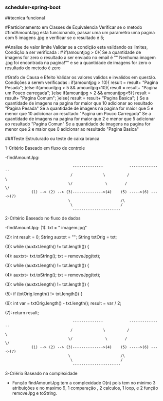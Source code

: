### scheduler-spring-boot

##tecnica funcional

#Particionamento em Classes de  Equivalencia
 Verificar se o metodo #findAmountJpg esta funcionando,
 passar uma um parametro uma pagina com 5 imagens .jpg e verificar se o resultado é 5;

#Analise de valor limite
 Validar se a condição esta validando os limites,
 Condição a ser verificada : # if(amountjpg > 0){
 Se a quantidade de imagens for zero o resultado a ser enviado no email é "" Nenhuma imagem .jpg foi encontrada na pagina!""
e se a quantidade de imagens for zero o resultado do metodo é zero


#Grafo de Causa  e Efeito
 Validar os valores validos e invalidos em questão.
 Condições a serem verificadas :
                 if(amountjpg > 10){
                     result = result+ "Pagina Pesada";
                 }else if(amountjpg > 5 && amountjpg<10){
                     result = result+ "Pagina um Pouco carregada";
                 }else if(amountjpg > 2 && amountjpg<5){
                     result = result+ "Pagina Comum";
                 }else{
                     result = result+ "Pagina Basica";
                 }
 Se a quantidade de imagens na pagina for maior que 10  adicionar ao resultado "Pagina Pesada"
 Se a quantidade de imagens na pagina for maior que 5 e menor que 10 adicionar ao resultado "Pagina um Pouco Carregada"
 Se a quantidade de imagens na pagina for maior que 2 e menor que 5 adicionar ao resultado "Pagina Comun"
 Se a quantidade de imagens na pagina for menor que 2 e maior que 0 adicionar ao resultado "Pagina Basica"





###Teste Estruturado ou teste de caixa branca

1-Critério Baseado em fluxo de controle

-findAmountJpg:

								   --------------            ---------------
								  /              \          /               \
								 \/			      \        /                \/
				(1) --> (2) --> (3)-------------->(4)    (5) ----->(6) ---->(7)
				         	     \                       /\
				          	      \                      /
							       ----------------------				           
							 

2-Critério Baseado no fluxo de dados

-findAmountJpg:
(1): txt = " imagem.jpg"

(2):  int result = 0;
        String auxtxt = "";
        String txtOrig = txt;

(3): while (auxtxt.length() != txt.length()) {
           
(4):  auxtxt= txt.toString();
      txt = removeJpg(txt);

(3): while (auxtxt.length() != txt.length()) {
           
(4):  auxtxt= txt.toString();
      txt = removeJpg(txt);
      
(3): while (auxtxt.length() != txt.length()) {

(5): if (txtOrig.length() != txt.length()) {

(6): int var = txtOrig.length() - txt.length();
     result = var / 2;

(7): return result;

								   --------------            ---------------
								  /              \          /               \
								 \/			      \        /                \/
				(1) --> (2) --> (3)-------------->(4)    (5) ----->(6) ---->(7)
				         	     \                       /\
				          	      \                      /
							       ----------------------				

3-Criério Baseado na complexidade 

- Função findAmountJpg tem a complexidade O(n) pois tem no minimo 3 atribuições e no maximo 9, 1 comparação , 2 calculos, 1 loop, e 2 função removeJpg e toString.
